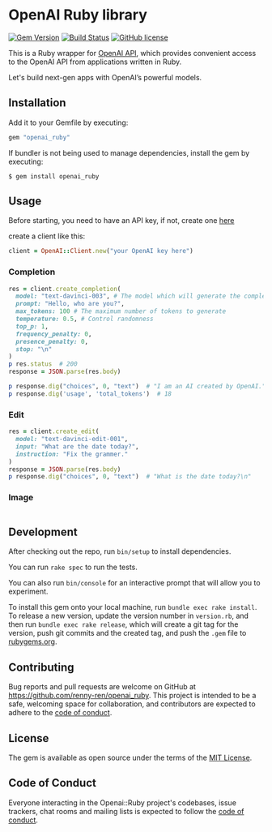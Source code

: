 # OpenAI Ruby library

[![Gem Version](https://badge.fury.io/rb/openai_ruby.svg)](https://badge.fury.io/rb/openai_ruby)
[![Build Status](https://travis-ci.org/renny-ren/openai_ruby.svg?branch=main)](https://travis-ci.org/renny-ren/openai_ruby)
[![GitHub license](https://img.shields.io/badge/license-MIT-blue.svg)](https://github.com/renny-ren/openai_ruby/blob/main/LICENSE)

This is a Ruby wrapper for [OpenAI API](https://openai.com/api/), which provides convenient access to the OpenAI API from applications written in Ruby.

Let's build next-gen apps with OpenAI’s powerful models.

## Installation

Add it to your Gemfile by executing:

```ruby
gem "openai_ruby"
```

If bundler is not being used to manage dependencies, install the gem by executing:

    $ gem install openai_ruby

## Usage

Before starting, you need to have an API key, if not, create one [here](https://platform.openai.com/account/api-keys)

create a client like this:

```ruby
client = OpenAI::Client.new("your OpenAI key here")
```

### Completion

```ruby
res = client.create_completion(
  model: "text-davinci-003", # The model which will generate the completion
  prompt: "Hello, who are you?",
  max_tokens: 100 # The maximum number of tokens to generate
  temperature: 0.5, # Control randomness
  top_p: 1,
  frequency_penalty: 0,
  presence_penalty: 0,
  stop: "\n"
)
p res.status  # 200
response = JSON.parse(res.body)

p response.dig("choices", 0, "text")  # "I am an AI created by OpenAI."
p response.dig('usage', 'total_tokens')  # 18
```

### Edit

```ruby
res = client.create_edit(
  model: "text-davinci-edit-001",
  input: "What are the date today?",
  instruction: "Fix the grammer."
)
response = JSON.parse(res.body)
p response.dig("choices", 0, "text")  # "What is the date today?\n"
```

### Image

```ruby

```

## Development

After checking out the repo, run `bin/setup` to install dependencies.

You can run `rake spec` to run the tests.

You can also run `bin/console` for an interactive prompt that will allow you to experiment.

To install this gem onto your local machine, run `bundle exec rake install`. To release a new version, update the version number in `version.rb`, and then run `bundle exec rake release`, which will create a git tag for the version, push git commits and the created tag, and push the `.gem` file to [rubygems.org](https://rubygems.org).

## Contributing

Bug reports and pull requests are welcome on GitHub at https://github.com/renny-ren/openai_ruby. This project is intended to be a safe, welcoming space for collaboration, and contributors are expected to adhere to the [code of conduct](https://github.com/renny-ren/openai_ruby/blob/main/CODE_OF_CONDUCT.md).

## License

The gem is available as open source under the terms of the [MIT License](https://opensource.org/licenses/MIT).

## Code of Conduct

Everyone interacting in the Openai::Ruby project's codebases, issue trackers, chat rooms and mailing lists is expected to follow the [code of conduct](https://github.com/renny-ren/openai_ruby/blob/main/CODE_OF_CONDUCT.md).
